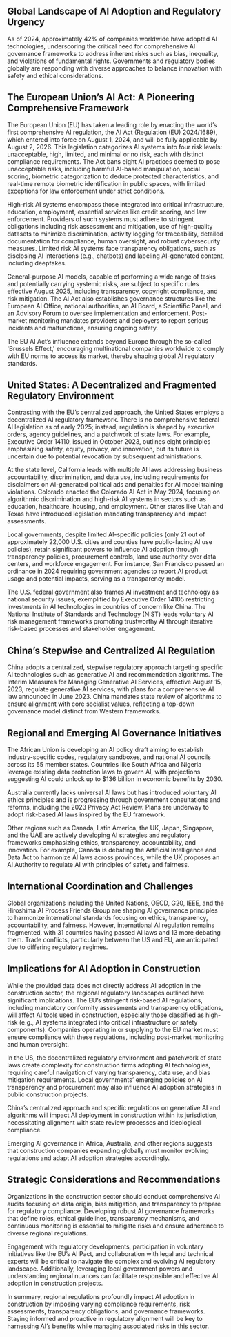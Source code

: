 ## Global Landscape of AI Adoption and Regulatory Urgency
As of 2024, approximately 42% of companies worldwide have adopted AI technologies, underscoring the critical need for comprehensive AI governance frameworks to address inherent risks such as bias, inequality, and violations of fundamental rights. Governments and regulatory bodies globally are responding with diverse approaches to balance innovation with safety and ethical considerations.

## The European Union’s AI Act: A Pioneering Comprehensive Framework
The European Union (EU) has taken a leading role by enacting the world’s first comprehensive AI regulation, the AI Act (Regulation (EU) 2024/1689), which entered into force on August 1, 2024, and will be fully applicable by August 2, 2026. This legislation categorizes AI systems into four risk levels: unacceptable, high, limited, and minimal or no risk, each with distinct compliance requirements. The Act bans eight AI practices deemed to pose unacceptable risks, including harmful AI-based manipulation, social scoring, biometric categorization to deduce protected characteristics, and real-time remote biometric identification in public spaces, with limited exceptions for law enforcement under strict conditions.

High-risk AI systems encompass those integrated into critical infrastructure, education, employment, essential services like credit scoring, and law enforcement. Providers of such systems must adhere to stringent obligations including risk assessment and mitigation, use of high-quality datasets to minimize discrimination, activity logging for traceability, detailed documentation for compliance, human oversight, and robust cybersecurity measures. Limited risk AI systems face transparency obligations, such as disclosing AI interactions (e.g., chatbots) and labeling AI-generated content, including deepfakes.

General-purpose AI models, capable of performing a wide range of tasks and potentially carrying systemic risks, are subject to specific rules effective August 2025, including transparency, copyright compliance, and risk mitigation. The AI Act also establishes governance structures like the European AI Office, national authorities, an AI Board, a Scientific Panel, and an Advisory Forum to oversee implementation and enforcement. Post-market monitoring mandates providers and deployers to report serious incidents and malfunctions, ensuring ongoing safety.

The EU AI Act’s influence extends beyond Europe through the so-called 'Brussels Effect,' encouraging multinational companies worldwide to comply with EU norms to access its market, thereby shaping global AI regulatory standards.

## United States: A Decentralized and Fragmented Regulatory Environment
Contrasting with the EU’s centralized approach, the United States employs a decentralized AI regulatory framework. There is no comprehensive federal AI legislation as of early 2025; instead, regulation is shaped by executive orders, agency guidelines, and a patchwork of state laws. For example, Executive Order 14110, issued in October 2023, outlines eight principles emphasizing safety, equity, privacy, and innovation, but its future is uncertain due to potential revocation by subsequent administrations.

At the state level, California leads with multiple AI laws addressing business accountability, discrimination, and data use, including requirements for disclaimers on AI-generated political ads and penalties for AI model training violations. Colorado enacted the Colorado AI Act in May 2024, focusing on algorithmic discrimination and high-risk AI systems in sectors such as education, healthcare, housing, and employment. Other states like Utah and Texas have introduced legislation mandating transparency and impact assessments.

Local governments, despite limited AI-specific policies (only 21 out of approximately 22,000 U.S. cities and counties have public-facing AI use policies), retain significant powers to influence AI adoption through transparency policies, procurement controls, land use authority over data centers, and workforce engagement. For instance, San Francisco passed an ordinance in 2024 requiring government agencies to report AI product usage and potential impacts, serving as a transparency model.

The U.S. federal government also frames AI investment and technology as national security issues, exemplified by Executive Order 14105 restricting investments in AI technologies in countries of concern like China. The National Institute of Standards and Technology (NIST) leads voluntary AI risk management frameworks promoting trustworthy AI through iterative risk-based processes and stakeholder engagement.

## China’s Stepwise and Centralized AI Regulation
China adopts a centralized, stepwise regulatory approach targeting specific AI technologies such as generative AI and recommendation algorithms. The Interim Measures for Managing Generative AI Services, effective August 15, 2023, regulate generative AI services, with plans for a comprehensive AI law announced in June 2023. China mandates state review of algorithms to ensure alignment with core socialist values, reflecting a top-down governance model distinct from Western frameworks.

## Regional and Emerging AI Governance Initiatives
The African Union is developing an AI policy draft aiming to establish industry-specific codes, regulatory sandboxes, and national AI councils across its 55 member states. Countries like South Africa and Nigeria leverage existing data protection laws to govern AI, with projections suggesting AI could unlock up to $136 billion in economic benefits by 2030.

Australia currently lacks universal AI laws but has introduced voluntary AI ethics principles and is progressing through government consultations and reforms, including the 2023 Privacy Act Review. Plans are underway to adopt risk-based AI laws inspired by the EU framework.

Other regions such as Canada, Latin America, the UK, Japan, Singapore, and the UAE are actively developing AI strategies and regulatory frameworks emphasizing ethics, transparency, accountability, and innovation. For example, Canada is debating the Artificial Intelligence and Data Act to harmonize AI laws across provinces, while the UK proposes an AI Authority to regulate AI with principles of safety and fairness.

## International Coordination and Challenges
Global organizations including the United Nations, OECD, G20, IEEE, and the Hiroshima AI Process Friends Group are shaping AI governance principles to harmonize international standards focusing on ethics, transparency, accountability, and fairness. However, international AI regulation remains fragmented, with 31 countries having passed AI laws and 13 more debating them. Trade conflicts, particularly between the US and EU, are anticipated due to differing regulatory regimes.

## Implications for AI Adoption in Construction
While the provided data does not directly address AI adoption in the construction sector, the regional regulatory landscapes outlined have significant implications. The EU’s stringent risk-based AI regulations, including mandatory conformity assessments and transparency obligations, will affect AI tools used in construction, especially those classified as high-risk (e.g., AI systems integrated into critical infrastructure or safety components). Companies operating in or supplying to the EU market must ensure compliance with these regulations, including post-market monitoring and human oversight.

In the US, the decentralized regulatory environment and patchwork of state laws create complexity for construction firms adopting AI technologies, requiring careful navigation of varying transparency, data use, and bias mitigation requirements. Local governments’ emerging policies on AI transparency and procurement may also influence AI adoption strategies in public construction projects.

China’s centralized approach and specific regulations on generative AI and algorithms will impact AI deployment in construction within its jurisdiction, necessitating alignment with state review processes and ideological compliance.

Emerging AI governance in Africa, Australia, and other regions suggests that construction companies expanding globally must monitor evolving regulations and adapt AI adoption strategies accordingly.

## Strategic Considerations and Recommendations
Organizations in the construction sector should conduct comprehensive AI audits focusing on data origin, bias mitigation, and transparency to prepare for regulatory compliance. Developing robust AI governance frameworks that define roles, ethical guidelines, transparency mechanisms, and continuous monitoring is essential to mitigate risks and ensure adherence to diverse regional regulations.

Engagement with regulatory developments, participation in voluntary initiatives like the EU’s AI Pact, and collaboration with legal and technical experts will be critical to navigate the complex and evolving AI regulatory landscape. Additionally, leveraging local government powers and understanding regional nuances can facilitate responsible and effective AI adoption in construction projects.

In summary, regional regulations profoundly impact AI adoption in construction by imposing varying compliance requirements, risk assessments, transparency obligations, and governance frameworks. Staying informed and proactive in regulatory alignment will be key to harnessing AI’s benefits while managing associated risks in this sector.